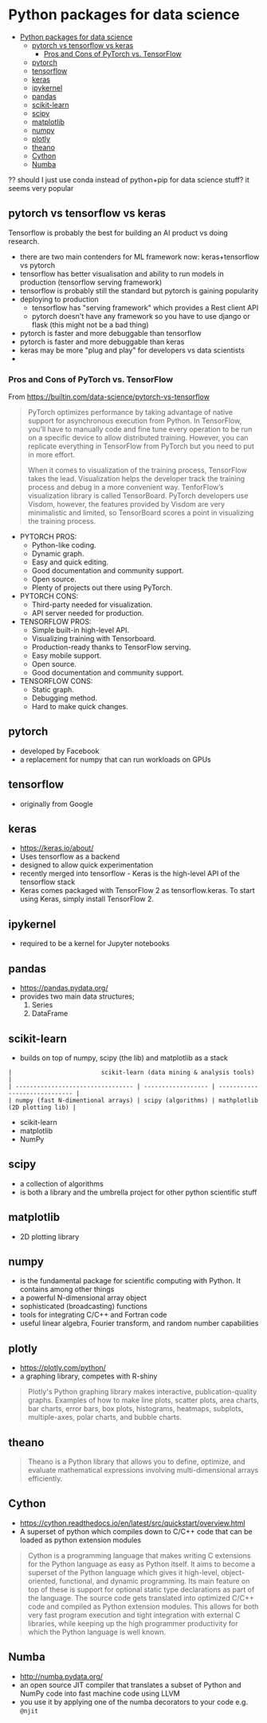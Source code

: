 # Python packages for data science

- [Python packages for data science](#python-packages-for-data-science)
  - [pytorch vs tensorflow vs keras](#pytorch-vs-tensorflow-vs-keras)
    - [Pros and Cons of PyTorch vs. TensorFlow](#pros-and-cons-of-pytorch-vs-tensorflow)
  - [pytorch](#pytorch)
  - [tensorflow](#tensorflow)
  - [keras](#keras)
  - [ipykernel](#ipykernel)
  - [pandas](#pandas)
  - [scikit-learn](#scikit-learn)
  - [scipy](#scipy)
  - [matplotlib](#matplotlib)
  - [numpy](#numpy)
  - [plotly](#plotly)
  - [theano](#theano)
  - [Cython](#cython)
  - [Numba](#numba)

?? should I just use conda instead of python+pip for data science stuff? it seems very popular

## pytorch vs tensorflow vs keras

Tensorflow is probably the best for building an AI product vs doing research.

-   there are two main contenders for ML framework now: keras+tensorflow vs pytorch
-   tensorflow has better visualisation and ability to run models in production (tensorflow serving framework)
-   tensorflow is probably still the standard but pytorch is gaining popularity
-   deploying to production
    -   tensorflow has "serving framework" which provides a Rest client API
    -   pytorch doesn't have any framework so you have to use django or flask (this might not be a bad thing)
-   pytorch is faster and more debuggable than tensorflow
-   pytorch is faster and more debuggable than keras
-   keras may be more "plug and play" for developers vs data scientists
-

### Pros and Cons of PyTorch vs. TensorFlow

From https://builtin.com/data-science/pytorch-vs-tensorflow

> PyTorch optimizes performance by taking advantage of native support for
> asynchronous execution from Python. In TensorFlow, you’ll have to manually code
> and fine tune every operation to be run on a specific device to allow
> distributed training. However, you can replicate everything in TensorFlow from
> PyTorch but you need to put in more effort.
>
> When it comes to visualization of the training process, TensorFlow takes the
> lead. Visualization helps the developer track the training process and debug in
> a more convenient way. TenforFlow’s visualization library is called TensorBoard.
> PyTorch developers use Visdom, however, the features provided by Visdom are very
> minimalistic and limited, so TensorBoard scores a point in visualizing the
> training process.

-   PYTORCH PROS:
    -   Python-like coding.
    -   Dynamic graph.
    -   Easy and quick editing.
    -   Good documentation and community support.
    -   Open source.
    -   Plenty of projects out there using PyTorch.
-   PYTORCH CONS:
    -   Third-party needed for visualization.
    -   API server needed for production.
-   TENSORFLOW PROS:
    -   Simple built-in high-level API.
    -   Visualizing training with Tensorboard.
    -   Production-ready thanks to TensorFlow serving.
    -   Easy mobile support.
    -   Open source.
    -   Good documentation and community support.
-   TENSORFLOW CONS:
    -   Static graph.
    -   Debugging method.
    -   Hard to make quick changes.

## pytorch

-   developed by Facebook
-   a replacement for numpy that can run workloads on GPUs

## tensorflow

-   originally from Google

## keras

-   https://keras.io/about/
-   Uses tensorflow as a backend
-   designed to allow quick experimentation
-   recently merged into tensorflow - Keras is the high-level API of the tensorflow stack
-   Keras comes packaged with TensorFlow 2 as tensorflow.keras. To start using Keras, simply install TensorFlow 2.

## ipykernel

-   required to be a kernel for Jupyter notebooks

## pandas

-   https://pandas.pydata.org/
-   provides two main data structures;
    1. Series
    2. DataFrame

## scikit-learn

-   builds on top of numpy, scipy (the lib) and matplotlib as a stack

```
|                         scikit-learn (data mining & analysis tools)                    |
| --------------------------------- | ------------------ | ----------------------------- |
| numpy (fast N-dimentional arrays) | scipy (algorithms) | mathplotlib (2D plotting lib) |
```

-   scikit-learn
-   matplotlib
-   NumPy

## scipy

-   a collection of algorithms
-   is both a library and the umbrella project for other python scientific stuff

## matplotlib

-   2D plotting library

## numpy

-   is the fundamental package for scientific computing with Python. It
    contains among other things
-   a powerful N-dimensional array object
-   sophisticated (broadcasting) functions
-   tools for integrating C/C++ and Fortran code
-   useful linear algebra, Fourier transform, and random number capabilities

## plotly

-   https://plotly.com/python/
-   a graphing library, competes with R-shiny

> Plotly's Python graphing library makes interactive, publication-quality
> graphs. Examples of how to make line plots, scatter plots, area charts, bar
> charts, error bars, box plots, histograms, heatmaps, subplots, multiple-axes,
> polar charts, and bubble charts.

## theano

> Theano is a Python library that allows you to define, optimize, and evaluate
> mathematical expressions involving multi-dimensional arrays efficiently.

## Cython

-   https://cython.readthedocs.io/en/latest/src/quickstart/overview.html
-   A superset of python which compiles down to C/C++ code that can be loaded as python extension modules

> Cython is a programming language that makes writing C extensions for the
> Python language as easy as Python itself. It aims to become a superset of the
> Python language which gives it high-level, object-oriented, functional, and
> dynamic programming. Its main feature on top of these is support for optional
> static type declarations as part of the language. The source code gets
> translated into optimized C/C++ code and compiled as Python extension modules.
> This allows for both very fast program execution and tight integration with
> external C libraries, while keeping up the high programmer productivity for
> which the Python language is well known.

## Numba

-   http://numba.pydata.org/
-   an open source JIT compiler that translates a subset of Python and NumPy code into fast machine code using LLVM
-   you use it by applying one of the numba decorators to your code e.g. `@njit`
